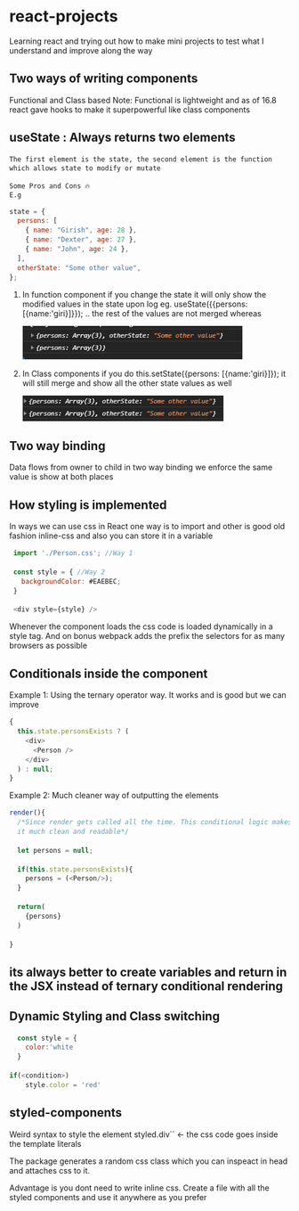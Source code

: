 # react-projects

Learning react and trying out how to make mini projects to test what I understand and improve along the way

## Two ways of writing components

Functional and Class based Note: Functional is lightweight and as of 16.8 react gave hooks to make it superpowerful like class components

## useState : Always returns two elements

    The first element is the state, the second element is the function which allows state to modify or mutate

    Some Pros and Cons 🔥
    E.g

```javascript
state = {
  persons: [
    { name: "Girish", age: 28 },
    { name: "Dexter", age: 27 },
    { name: "John", age: 24 },
  ],
  otherState: "Some other value",
};
```

1. In function component if you change the state it will only show the modified values in the state upon log eg. useState({{persons: [{name:'giri}]}}); .. the rest of the values are not merged whereas

   ![image info](./assets/functional_state_log.png)

2. In Class components if you do this.setState({persons: [{name:'giri}]}); it will still merge and show all the other state values as well

   ![image info](./assets/class_component_log.png)

## Two way binding

Data flows from owner to child in two way binding we enforce the same value is show at both places

## How styling is implemented

In ways we can use css in React one way is to import and other is good old fashion inline-css and also you can store it in a variable

```javascript
 import './Person.css'; //Way 1

 const style = { //Way 2
   backgroundColor: #EAEBEC;
 }

 <div style={style} />
```

Whenever the component loads the css code is loaded dynamically in a style tag. And on bonus webpack adds the prefix the selectors for as many browsers as possible

## Conditionals inside the component

Example 1: Using the ternary operator way. It works and is good but we can improve

```javascript
{
  this.state.personsExists ? (
    <div>
      <Person />
    </div>
  ) : null;
}
```

Example 2: Much cleaner way of outputting the elements

```javascript
render(){
  /*Since render gets called all the time. This conditional logic makes
  it much clean and readable*/

  let persons = null;

  if(this.state.personsExists){
    persons = (<Person/>);
  }

  return(
    {persons}
  )

}
```

## its always better to create variables and return in the JSX instead of ternary conditional rendering

## Dynamic Styling and Class switching

```javascript
  const style = {
    color:'white
  }

if(<condition>)
    style.color = 'red'
```

## styled-components

Weird syntax to style the element
styled.div`` <- the css code goes inside the template literals

The package generates a random css class which you can inspeact in head and attaches css to it.

Advantage is you dont need to write inline css. Create a file with all the styled components and use it anywhere as you prefer
